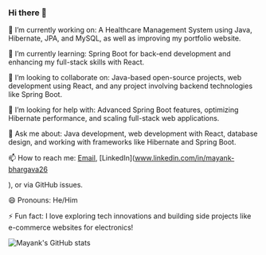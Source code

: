 ### Hi there 👋

🔭 I’m currently working on: A Healthcare Management System using Java, Hibernate, JPA, and MySQL, as well as improving my portfolio website. 

🌱 I’m currently learning: Spring Boot for back-end development and enhancing my full-stack skills with React.

👯 I’m looking to collaborate on: Java-based open-source projects, web development using React, and any project involving backend technologies like Spring Boot.

🤔 I’m looking for help with: Advanced Spring Boot features, optimizing Hibernate performance, and scaling full-stack web applications.

💬 Ask me about: Java development, web development with React, database design, and working with frameworks like Hibernate and Spring Boot.

📫 How to reach me: [Email](mailto:bhargavamayankbm1@gmail.com), [LinkedIn](www.linkedin.com/in/mayank-bhargava26

), or via GitHub issues.

😄 Pronouns: He/Him

⚡ Fun fact: I love exploring tech innovations and building side projects like e-commerce websites for electronics!


![Mayank's GitHub stats](https://github-readme-stats.vercel.app/api?username=Mayank260901&show_icons=true&theme=radical)
